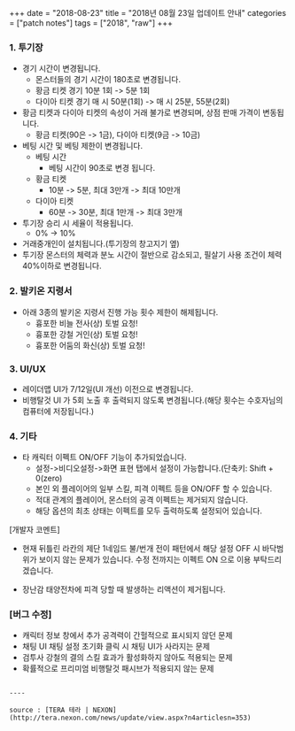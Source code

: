 +++
date = "2018-08-23"
title = "2018년 08월 23일 업데이트 안내"
categories = ["patch notes"]
tags = ["2018", "raw"]
+++

### 1. 투기장
- 경기 시간이 변경됩니다.
  - 몬스터들의 경기 시간이 180초로 변경됩니다.
  - 황금 티켓 경기 10분 1회 -> 5분 1회
  - 다이아 티켓 경기 매 시 50분(1회) -> 매 시 25분, 55분(2회)
- 황금 티켓과 다이아 티켓의 속성이 거래 불가로 변경되며, 상점 판매 가격이 변동됩니다.
  - 황금 티켓(90은 -> 1금), 다이아 티켓(9금 -> 10금)
- 베팅 시간 및 베팅 제한이 변경됩니다.
  - 베팅 시간
    - 베팅 시간이 90초로 변경 됩니다.
  - 황금 티켓
    - 10분 -> 5분, 최대 3만개 -> 최대 10만개
  - 다이아 티켓
    - 60분 -> 30분, 최대 1만개 -> 최대 3만개
- 투기장 승리 시 세율이 적용됩니다.
  - 0% -> 10%
- 거래중개인이 설치됩니다.(투기장의 창고지기 옆)
- 투기장 몬스터의 체력과 분노 시간이 절반으로 감소되고, 필살기 사용 조건이 체력 40%이하로 변경됩니다.

### 2. 발키온 지령서
- 아래 3종의 발키온 지령서 진행 가능 횟수 제한이 해제됩니다.
  - 흉포한 비늘 전사(상) 토벌 요청!
  - 흉포한 강철 거인(상) 토벌 요청!
  - 흉포한 어둠의 화신(상) 토벌 요청!

### 3. UI/UX
- 레이더맵 UI가 7/12일(UI 개선) 이전으로 변경됩니다.
- 비행탈것 UI 가 5회 노출 후 출력되지 않도록 변경됩니다.(해당 횟수는 수호자님의 컴퓨터에 저장됩니다.)

### 4. 기타
- 타 캐릭터 이펙트 ON/OFF 기능이 추가되었습니다.
  - 설정->비디오설정->화면 표현 탭에서 설정이 가능합니다.(단축키: Shift + 0(zero)
  - 본인 외 플레이어의 일부 스킬, 피격 이펙트 등을 ON/OFF 할 수 있습니다.
  - 적대 관계의 플레이어, 몬스터의 공격 이펙트는 제거되지 않습니다.
  - 해당 옵션의 최초 상태는 이펙트를 모두 출력하도록 설정되어 있습니다.

[개발자 코멘트]
- 현재 뒤틀린 라칸의 제단 1네임드 불/번개 전이 패턴에서 해당 설정 OFF 시 바닥범위가 보이지 않는 문제가 있습니다. 수정 전까지는 이펙트 ON 으로 이용 부탁드리겠습니다.

- 장난감 태양전차에 피격 당할 때 발생하는 리액션이 제거됩니다.

### [버그 수정]
- 캐릭터 정보 창에서 추가 공격력이 간헐적으로 표시되지 않던 문제
- 채팅 UI 채팅 설정 초기화 클릭 시 채팅 UI가 사라지는 문제
- 검투사 강철의 결의 스킬 효과가 활성화하지 않아도 적용되는 문제
- 확률적으로 프리미엄 비행탈것 패시브가 적용되지 않는 문제
```

----

source : [TERA 테라 | NEXON](http://tera.nexon.com/news/update/view.aspx?n4articlesn=353)
